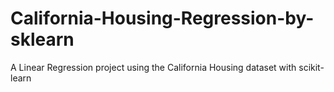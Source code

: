 # California-Housing-Regression-by-sklearn
A Linear Regression project using the California Housing dataset with scikit-learn
